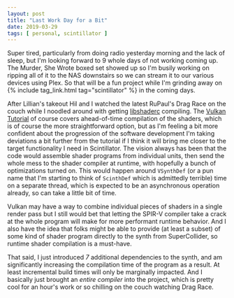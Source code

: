 ```yaml
---
layout: post
title: "Last Work Day for a Bit"
date: 2019-03-29
tags: [ personal, scintillator ]
---
```


Super tired, particularly from doing radio yesterday morning and the lack of
sleep, but I'm looking forward to 9 whole days of not working coming up. The
Murder, She Wrote boxed set showed up so I'm busily working on ripping all of
it to the NAS downstairs so we can stream it to our various devices using Plex.
So that will be a fun project while I'm grinding away on
{% include tag_link.html tag="scintillator" %} in the coming days.

After Lillian's takeout Hil and I watched the latest RuPaul's Drag Race on the
couch while I noodled around with getting
[libshaderc](https://github.com/google/shaderc/tree/master/libshaderc)
compiling. The [Vulkan Tutorial](https://vulkan-tutorial.com/Introduction) of
course covers ahead-of-time compilation of the shaders, which is of course the
more straightforward option, but as I'm feeling a bit more confident about the
progression of the software development I'm taking deviations a bit further from
the tutorial if I think it will bring me closer to the target functionality I
need in Scintillator. The vision always has been that the code would assemble
shader programs from individual units, then send the whole mess to the shader
compiler at runtime, with hopefully a bunch of optimizations turned on. This
would happen around ```VSynthDef``` (or a pun name that I'm starting to think of
```ScinthDef``` which is admittedly terrible) time on a separate thread, which
is expected to be an asynchronous operation already, so can take a little bit of
time.

Vulkan may have a way to combine individual pieces of shaders in a single render
pass but I still would bet that letting the SPIR-V compiler take a crack at the
whole program will make for more performant runtime behavior. And I also have
the idea that folks might be able to provide (at least a subset) of some kind
of shader program directly to the synth from SuperCollider, so runtime shader
compilation is a must-have.

That said, I just introduced *7* additional dependencies to the synth, and am
significantly increasing the compilation time of the program as a result. At
least incremental build times will only be marginally impacted. And I basically
just brought an *entire compiler* into the project, which is pretty cool for an
hour's work or so chilling on the couch watching Drag Race.

